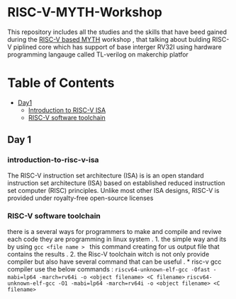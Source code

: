 # RISC-V-MYTH-Workshop

  This repository includes all the studies and the skills that have beed gained during the [RISC-V based MYTH](https://www.vlsisystemdesign.com/riscv-based-myth/) workshop , that talking about bulding RISC-V piplined core which has support of base interger RV32I using hardware programming langauge called TL-verilog on makerchip platfor

# Table of Contents
- [Day1](##Day1) 
  - [Introduction to RISC-V ISA](###introduction-to-risc-v-isa)
  - [RISC-V software toolchain](###RISC-V-software-toolchain)

## Day 1
  ### introduction-to-risc-v-isa
  The RISC-V instruction set architecture (ISA) is is an open standard instruction set architecture (ISA) based on established reduced instruction set computer (RISC) principles. Unlike most other ISA designs, RISC-V is provided under royalty-free open-source licenses
  ### RISC-V software toolchain 
  there is a several ways for programmers to make and compile and reviwe each code they are programming in linux system .
       1. the simple way and its by using `gcc <file name > ` this command creating for us output file that contains the results .
       2. the Risc-V toolchain witch is not only provide compiler but also have several command that can be useful .
      * risc-v gcc compiler use the below commands :
        `riscv64-unknown-elf-gcc -Ofast -mabi=lp64 -march=rv64i -o <object filename> <C filename>`
        `riscv64-unknown-elf-gcc -O1 -mabi=lp64 -march=rv64i -o <object filename> <C filename>` 
      

